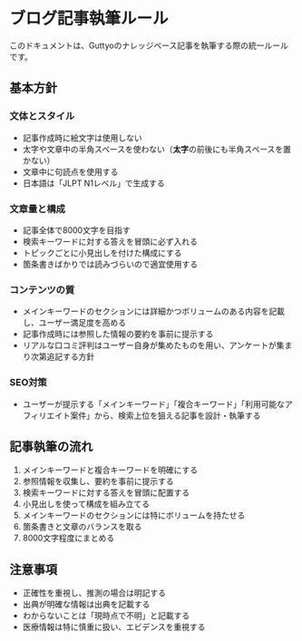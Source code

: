 # ブログ記事執筆ルール

このドキュメントは、Guttyoのナレッジベース記事を執筆する際の統一ルールです。

## 基本方針

### 文体とスタイル

- 記事作成時に絵文字は使用しない
- 太字や文章中の半角スペースを使わない（**太字**の前後にも半角スペースを置かない）
- 文章中に句読点を使用する
- 日本語は「JLPT N1レベル」で生成する

### 文章量と構成

- 記事全体で8000文字を目指す
- 検索キーワードに対する答えを冒頭に必ず入れる
- トピックごとに小見出しを付けた構成にする
- 箇条書きばかりでは読みづらいので適宜使用する

### コンテンツの質

- メインキーワードのセクションには詳細かつボリュームのある内容を記載し、ユーザー満足度を高める
- 記事作成時には参照した情報の要約を事前に提示する
- リアルな口コミ評判はユーザー自身が集めたものを用い、アンケートが集まり次第追記する方針

### SEO対策

- ユーザーが提示する「メインキーワード」「複合キーワード」「利用可能なアフィリエイト案件」から、検索上位を狙える記事を設計・執筆する

## 記事執筆の流れ

1. メインキーワードと複合キーワードを明確にする
2. 参照情報を収集し、要約を事前に提示する
3. 検索キーワードに対する答えを冒頭に配置する
4. 小見出しを使って構成を組み立てる
5. メインキーワードのセクションには特にボリュームを持たせる
6. 箇条書きと文章のバランスを取る
7. 8000文字程度にまとめる

## 注意事項

- 正確性を重視し、推測の場合は明記する
- 出典が明確な情報は出典を記載する
- わからないことは「現時点で不明」と記載する
- 医療情報は特に慎重に扱い、エビデンスを重視する
